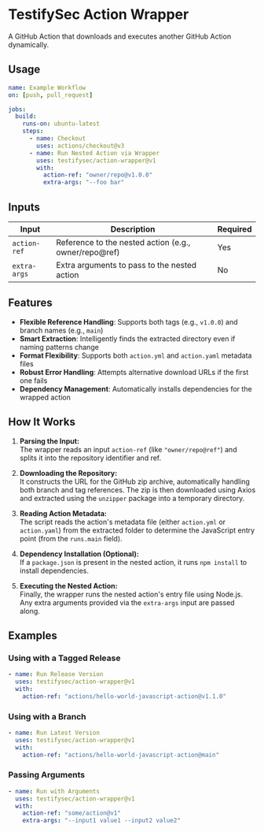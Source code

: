 # TestifySec Action Wrapper

A GitHub Action that downloads and executes another GitHub Action dynamically.

## Usage

```yaml
name: Example Workflow
on: [push, pull_request]

jobs:
  build:
    runs-on: ubuntu-latest
    steps:
      - name: Checkout
        uses: actions/checkout@v3
      - name: Run Nested Action via Wrapper
        uses: testifysec/action-wrapper@v1
        with:
          action-ref: "owner/repo@v1.0.0"
          extra-args: "--foo bar"
```

## Inputs

| Input | Description | Required |
|-------|-------------|----------|
| `action-ref` | Reference to the nested action (e.g., owner/repo@ref) | Yes |
| `extra-args` | Extra arguments to pass to the nested action | No |

## Features

- **Flexible Reference Handling**: Supports both tags (e.g., `v1.0.0`) and branch names (e.g., `main`)
- **Smart Extraction**: Intelligently finds the extracted directory even if naming patterns change
- **Format Flexibility**: Supports both `action.yml` and `action.yaml` metadata files
- **Robust Error Handling**: Attempts alternative download URLs if the first one fails
- **Dependency Management**: Automatically installs dependencies for the wrapped action

## How It Works

1. **Parsing the Input:**  
   The wrapper reads an input `action-ref` (like `"owner/repo@ref"`) and splits it into the repository identifier and ref.

2. **Downloading the Repository:**  
   It constructs the URL for the GitHub zip archive, automatically handling both branch and tag references. The zip is then downloaded using Axios and extracted using the `unzipper` package into a temporary directory.

3. **Reading Action Metadata:**  
   The script reads the action's metadata file (either `action.yml` or `action.yaml`) from the extracted folder to determine the JavaScript entry point (from the `runs.main` field).

4. **Dependency Installation (Optional):**  
   If a `package.json` is present in the nested action, it runs `npm install` to install dependencies.

5. **Executing the Nested Action:**  
   Finally, the wrapper runs the nested action's entry file using Node.js. Any extra arguments provided via the `extra-args` input are passed along.

## Examples

### Using with a Tagged Release

```yaml
- name: Run Release Version
  uses: testifysec/action-wrapper@v1
  with:
    action-ref: "actions/hello-world-javascript-action@v1.1.0"
```

### Using with a Branch

```yaml
- name: Run Latest Version
  uses: testifysec/action-wrapper@v1
  with:
    action-ref: "actions/hello-world-javascript-action@main"
```

### Passing Arguments

```yaml
- name: Run with Arguments
  uses: testifysec/action-wrapper@v1
  with:
    action-ref: "some/action@v1"
    extra-args: "--input1 value1 --input2 value2"
```
